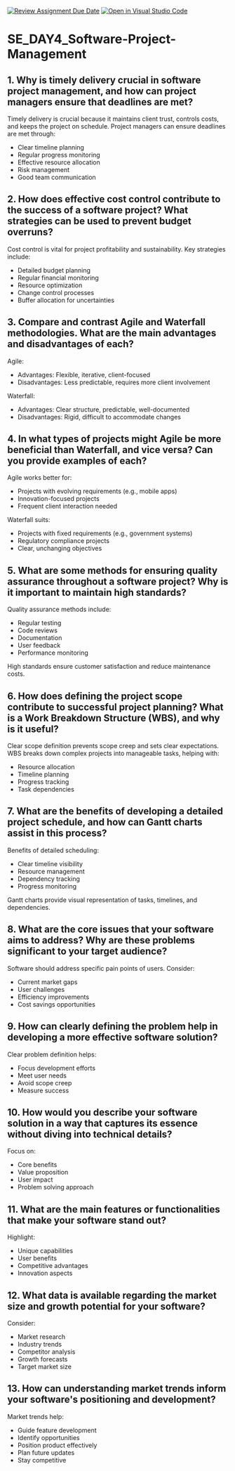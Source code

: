 [![Review Assignment Due Date](https://classroom.github.com/assets/deadline-readme-button-22041afd0340ce965d47ae6ef1cefeee28c7c493a6346c4f15d667ab976d596c.svg)](https://classroom.github.com/a/9pw6JKcu)
[![Open in Visual Studio Code](https://classroom.github.com/assets/open-in-vscode-2e0aaae1b6195c2367325f4f02e2d04e9abb55f0b24a779b69b11b9e10269abc.svg)](https://classroom.github.com/online_ide?assignment_repo_id=17061969&assignment_repo_type=AssignmentRepo)
# SE_DAY4_Software-Project-Management
## 1. Why is timely delivery crucial in software project management, and how can project managers ensure that deadlines are met?
Timely delivery is crucial because it maintains client trust, controls costs, and keeps the project on schedule. Project managers can ensure deadlines are met through:
- Clear timeline planning
- Regular progress monitoring
- Effective resource allocation
- Risk management
- Good team communication

## 2. How does effective cost control contribute to the success of a software project? What strategies can be used to prevent budget overruns?
Cost control is vital for project profitability and sustainability. Key strategies include:
- Detailed budget planning
- Regular financial monitoring
- Resource optimization
- Change control processes
- Buffer allocation for uncertainties

## 3. Compare and contrast Agile and Waterfall methodologies. What are the main advantages and disadvantages of each?
Agile:
- Advantages: Flexible, iterative, client-focused
- Disadvantages: Less predictable, requires more client involvement

Waterfall:
- Advantages: Clear structure, predictable, well-documented
- Disadvantages: Rigid, difficult to accommodate changes

## 4. In what types of projects might Agile be more beneficial than Waterfall, and vice versa? Can you provide examples of each?
Agile works better for:
- Projects with evolving requirements (e.g., mobile apps)
- Innovation-focused projects
- Frequent client interaction needed

Waterfall suits:
- Projects with fixed requirements (e.g., government systems)
- Regulatory compliance projects
- Clear, unchanging objectives

## 5. What are some methods for ensuring quality assurance throughout a software project? Why is it important to maintain high standards?
Quality assurance methods include:
- Regular testing
- Code reviews
- Documentation
- User feedback
- Performance monitoring

High standards ensure customer satisfaction and reduce maintenance costs.

## 6. How does defining the project scope contribute to successful project planning? What is a Work Breakdown Structure (WBS), and why is it useful?
Clear scope definition prevents scope creep and sets clear expectations. WBS breaks down complex projects into manageable tasks, helping with:
- Resource allocation
- Timeline planning
- Progress tracking
- Task dependencies

## 7. What are the benefits of developing a detailed project schedule, and how can Gantt charts assist in this process?
Benefits of detailed scheduling:
- Clear timeline visibility
- Resource management
- Dependency tracking
- Progress monitoring

Gantt charts provide visual representation of tasks, timelines, and dependencies.

## 8. What are the core issues that your software aims to address? Why are these problems significant to your target audience?
Software should address specific pain points of users. Consider:
- Current market gaps
- User challenges
- Efficiency improvements
- Cost savings opportunities

## 9. How can clearly defining the problem help in developing a more effective software solution?
Clear problem definition helps:
- Focus development efforts
- Meet user needs
- Avoid scope creep
- Measure success

## 10. How would you describe your software solution in a way that captures its essence without diving into technical details?
Focus on:
- Core benefits
- Value proposition
- User impact
- Problem solving approach

## 11. What are the main features or functionalities that make your software stand out?
Highlight:
- Unique capabilities
- User benefits
- Competitive advantages
- Innovation aspects

## 12. What data is available regarding the market size and growth potential for your software?
Consider:
- Market research
- Industry trends
- Competitor analysis
- Growth forecasts
- Target market size
## 13. How can understanding market trends inform your software's positioning and development?
Market trends help:
- Guide feature development
- Identify opportunities
- Position product effectively
- Plan future updates
- Stay competitive
